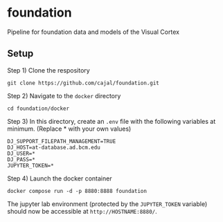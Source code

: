 # foundation

Pipeline for foundation data and models of the Visual Cortex


## Setup

Step 1) Clone the respository
```
git clone https://github.com/cajal/foundation.git
```

Step 2) Navigate to the `docker` directory
```
cd foundation/docker
```

Step 3) In this directory, create an `.env` file with the following variables at minimum. (Replace * with your own values)
```
DJ_SUPPORT_FILEPATH_MANAGEMENT=TRUE
DJ_HOST=at-database.ad.bcm.edu
DJ_USER=*
DJ_PASS=*
JUPYTER_TOKEN=*
```

Step 4) Launch the docker container
```
docker compose run -d -p 8880:8888 foundation
```

The jupyter lab environment (protected by the `JUPYTER_TOKEN` variable) should now be accessible at `http://HOSTNAME:8880/`.
